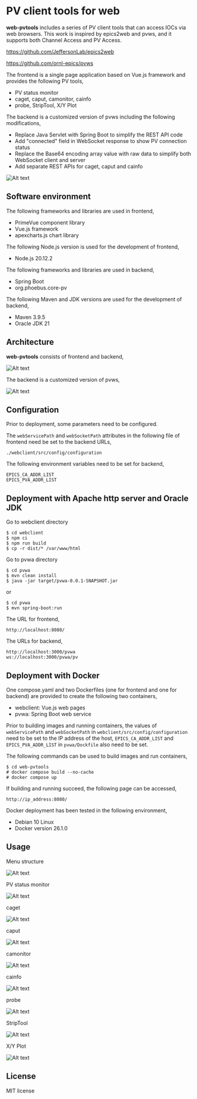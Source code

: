 # PV client tools for web

**web-pvtools** includes a series of PV client tools that can access IOCs via web browsers. This work is inspired by epics2web and pvws, and it supports both Channel Access and PV Access.

https://github.com/JeffersonLab/epics2web

https://github.com/ornl-epics/pvws

The frontend is a single page application based on Vue.js framework and provides the following PV tools,

* PV status monitor
* caget, caput, camonitor, cainfo
* probe, StripTool, X/Y Plot

The backend is a customized version of pvws including the following modifications,

* Replace Java Servlet with Spring Boot to simplify the REST API code
* Add "connected" field in WebSocket response to show PV connection status
* Replace the Base64 encoding array value with raw data to simplify both WebSocket client and server
* Add separate REST APIs for caget, caput and cainfo

![Alt text](webclient/docs/screenshots/home_page.png?raw=true "Title")

## Software environment

The following frameworks and libraries are used in frontend,

* PrimeVue component library
* Vue.js framework
* apexcharts.js chart library

The following Node.js version is used for the development of frontend,

* Node.js 20.12.2

The following frameworks and libraries are used in backend,

* Spring Boot
* org.phoebus.core-pv

The following Maven and JDK versions are used for the development of backend,

* Maven 3.9.5
* Oracle JDK 21

## Architecture

**web-pvtools** consists of frontend and backend,

![Alt text](webclient/docs/screenshots/architecture.png?raw=true "Title")

The backend is a customized version of pvws,

![Alt text](webclient/docs/screenshots/pvwa.png?raw=true "Title")

## Configuration

Prior to deployment, some parameters need to be configured.

The `webServicePath` and `webSocketPath` attributes in the following file of frontend need be set to the backend URLs,
```
./webclient/src/config/configuration
```

The following environment variables need to be set for backend,
```
EPICS_CA_ADDR_LIST
EPICS_PVA_ADDR_LIST
```

## Deployment with Apache http server and Oracle JDK

Go to webclient directory
```
$ cd webclient
$ npm ci
$ npm run build
$ cp -r dist/* /var/www/html
```

Go to pvwa directory
```
$ cd pvwa
$ mvn clean install
$ java -jar target/pvwa-0.0.1-SNAPSHOT.jar
```

or
```
$ cd pvwa
$ mvn spring-boot:run
```

The URL for frontend,

```
http://localhost:8080/
```

The URLs for backend,

```
http://localhost:3000/pvwa
ws://localhost:3000/pvwa/pv
```

## Deployment with Docker

One compose.yaml and two Dockerfiles (one for frontend and one for backend) are provided to create the following two containers,

* webclient: Vue.js web pages
* pvwa: Spring Boot web service

Prior to building images and running containers, the values of `webServicePath` and `webSocketPath` in `webclient/src/config/configuration` need to be set to the IP address of the host, `EPICS_CA_ADDR_LIST` and `EPICS_PVA_ADDR_LIST` in `pvwa/Dockfile` also need to be set.

The following commands can be used to build images and run containers,

```
$ cd web-pvtools
# docker compose build --no-cache
# docker compose up
```

If building and running succeed, the following page can be accessed,

```
http://ip_address:8080/
```

Docker deployment has been tested in the following environment,

* Debian 10 Linux
* Docker version 26.1.0

## Usage

Menu structure

![Alt text](webclient/docs/screenshots/menu.png?raw=true "Title")

PV status monitor

![Alt text](webclient/docs/screenshots/pv_status_monitor.png?raw=true "Title")

caget

![Alt text](webclient/docs/screenshots/caget.png?raw=true "Title")

caput

![Alt text](webclient/docs/screenshots/caput.png?raw=true "Title")

camonitor

![Alt text](webclient/docs/screenshots/camonitor.png?raw=true "Title")

cainfo

![Alt text](webclient/docs/screenshots/cainfo.png?raw=true "Title")

probe

![Alt text](webclient/docs/screenshots/probe.png?raw=true "Title")

StripTool

![Alt text](webclient/docs/screenshots/striptool.png?raw=true "Title")

X/Y Plot

![Alt text](webclient/docs/screenshots/xyplot.png?raw=true "Title")

## License
MIT license